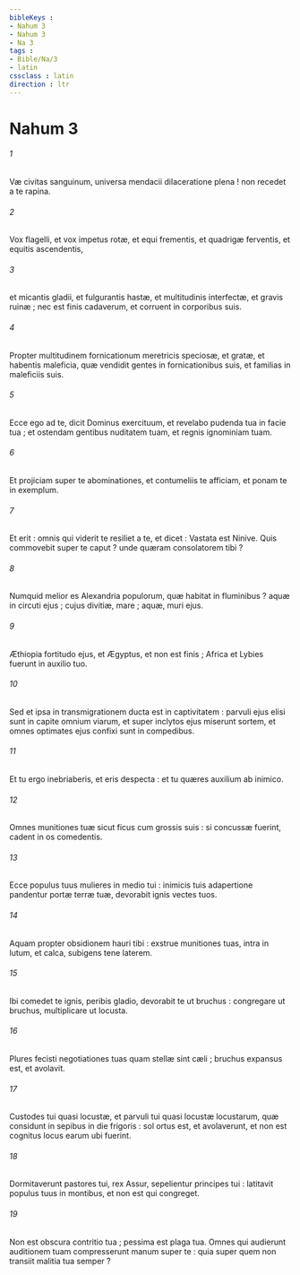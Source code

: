 ```yaml
---
bibleKeys : 
- Nahum 3
- Nahum 3
- Na 3
tags : 
- Bible/Na/3
- latin
cssclass : latin
direction : ltr
---
```


# Nahum 3

###### 1
Væ civitas sanguinum, universa mendacii dilaceratione plena ! non recedet a te rapina.
###### 2
Vox flagelli, et vox impetus rotæ, et equi frementis, et quadrigæ ferventis, et equitis ascendentis,
###### 3
et micantis gladii, et fulgurantis hastæ, et multitudinis interfectæ, et gravis ruinæ ; nec est finis cadaverum, et corruent in corporibus suis.
###### 4
Propter multitudinem fornicationum meretricis speciosæ, et gratæ, et habentis maleficia, quæ vendidit gentes in fornicationibus suis, et familias in maleficiis suis.
###### 5
Ecce ego ad te, dicit Dominus exercituum, et revelabo pudenda tua in facie tua ; et ostendam gentibus nuditatem tuam, et regnis ignominiam tuam.
###### 6
Et projiciam super te abominationes, et contumeliis te afficiam, et ponam te in exemplum.
###### 7
Et erit : omnis qui viderit te resiliet a te, et dicet : Vastata est Ninive. Quis commovebit super te caput ? unde quæram consolatorem tibi ?
###### 8
Numquid melior es Alexandria populorum, quæ habitat in fluminibus ? aquæ in circuti ejus ; cujus divitiæ, mare ; aquæ, muri ejus.
###### 9
Æthiopia fortitudo ejus, et Ægyptus, et non est finis ; Africa et Lybies fuerunt in auxilio tuo.
###### 10
Sed et ipsa in transmigrationem ducta est in captivitatem : parvuli ejus elisi sunt in capite omnium viarum, et super inclytos ejus miserunt sortem, et omnes optimates ejus confixi sunt in compedibus.
###### 11
Et tu ergo inebriaberis, et eris despecta : et tu quæres auxilium ab inimico.
###### 12
Omnes munitiones tuæ sicut ficus cum grossis suis : si concussæ fuerint, cadent in os comedentis.
###### 13
Ecce populus tuus mulieres in medio tui : inimicis tuis adapertione pandentur portæ terræ tuæ, devorabit ignis vectes tuos.
###### 14
Aquam propter obsidionem hauri tibi : exstrue munitiones tuas, intra in lutum, et calca, subigens tene laterem.
###### 15
Ibi comedet te ignis, peribis gladio, devorabit te ut bruchus : congregare ut bruchus, multiplicare ut locusta.
###### 16
Plures fecisti negotiationes tuas quam stellæ sint cæli ; bruchus expansus est, et avolavit.
###### 17
Custodes tui quasi locustæ, et parvuli tui quasi locustæ locustarum, quæ considunt in sepibus in die frigoris : sol ortus est, et avolaverunt, et non est cognitus locus earum ubi fuerint.
###### 18
Dormitaverunt pastores tui, rex Assur, sepelientur principes tui : latitavit populus tuus in montibus, et non est qui congreget.
###### 19
Non est obscura contritio tua ; pessima est plaga tua. Omnes qui audierunt auditionem tuam compresserunt manum super te : quia super quem non transiit malitia tua semper ?
